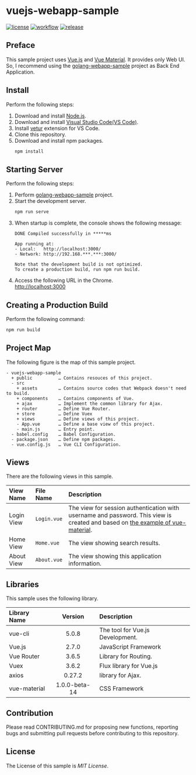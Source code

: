# vuejs-webapp-sample

[![license](https://img.shields.io/github/license/ybkuroki/vuejs-webapp-sample?style=for-the-badge)](https://github.com/ybkuroki/vuejs-webapp-sample/blob/master/LICENSE)
[![workflow](https://img.shields.io/github/actions/workflow/status/ybkuroki/vuejs-webapp-sample/check.yml?logo=github&style=for-the-badge)](https://github.com/ybkuroki/vuejs-webapp-sample/actions?query=workflow%3Acheck)
[![release](https://img.shields.io/github/release/ybkuroki/vuejs-webapp-sample?style=for-the-badge&logo=github)](https://github.com/ybkuroki/vuejs-webapp-sample/releases)

## Preface
This sample project uses [Vue.js](https://vuejs.org/index.html) and [Vue Material](https://vuematerial.io/). It provides only Web UI. So, I recommend using the [golang-webapp-sample](https://github.com/ybkuroki/golang-webapp-sample) project as Back End Application.

## Install
Perform the following steps:
1. Download and install [Node.js](https://nodejs.org/en/).
1. Download and install [Visual Studio Code(VS Code)](https://code.visualstudio.com/).
1. Install [vetur](https://github.com/vuejs/vetur) extension for VS Code.
1. Clone this repository.
1. Download and install npm packages.
    ```bash
    npm install
    ```

## Starting Server
Perform the following steps:
1. Perform [golang-webapp-sample](https://github.com/ybkuroki/golang-webapp-sample) project.
1. Start the development server.
    ```bash
    npm run serve
    ```
1. When startup is complete, the console shows the following message:
    ```
    DONE Compiled successfully in *****ms
    
    App running at:
    - Local:   http://localhost:3000/
    - Network: http://192.168.***.***:3000/
    
    Note that the development build is not optimized.
    To create a production build, run npm run build.
    ```
1. Access the following URL in the Chrome.  
[http://localhost:3000](http://localhost:3000)

## Creating a Production Build
Perform the following command:
```bash
npm run build
```

## Project Map
The following figure is the map of this sample project.

```
- vuejs-webapp-sample
  + public          … Contains resouces of this project.
  - src
    + assets        … Contains source codes that Webpack doesn't need to build.
    + components    … Contains components of Vue.
    + ajax          … Implement the common library for Ajax.
    + router        … Define Vue Router.
    + store         … Define Vuex
    + views         … Define views of this project.
    - App.vue       … Define a base view of this project.
    - main.js       … Entry point.
  - babel.config    … Babel Configuration.
  - package.json    … Define npm packages.
  - vue.config.js   … Vue CLI Configuration.
```

## Views
There are the following views in this sample.

|View Name|File Name|Description|
|:---|:---|:---|
|Login View|``Login.vue``|The view for session authentication with username and password. This view is created and based on [the example of vue-material](https://github.com/vuematerial/examples).|
|Home View|``Home.vue``|The view showing search results.|
|About View|``About.vue``|The view showing this application information.|

## Libraries
This sample uses the following library.

|Library Name|Version|Description|
|:---|:---:|:---|
|vue-cli|5.0.8|The tool for Vue.js Development.|
|Vue.js|2.7.0|JavaScript Framework|
|Vue Router|3.6.5|Library for Routing.|
|Vuex|3.6.2|Flux library for Vue.js|
|axios|0.27.2|library for Ajax.|
|vue-material|1.0.0-beta-14|CSS Framework|

## Contribution
Please read CONTRIBUTING.md for proposing new functions, reporting bugs and submitting pull requests before contributing to this repository.

## License
The License of this sample is *MIT License*.

